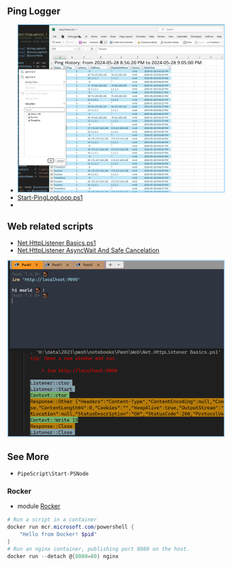 ## Ping Logger

- ![screenshot_ping](./img/Start-PingLogLoop.png)
- [Start-PingLogLoop.ps1](./Start-PingLogLoop.ps1)
- 
## Web related scripts

- [Net.HttpListener Basics.ps1](Net.HttpListener%20Basics.ps1)
- [Net.HttpListener AsyncWait And Safe Cancelation](./Net.HttpListener%20Part2%20Async%20Cancel.ps1)

![screenshot](./img/Net.HttpListener-Basics.png)


## See More

- `PipeScript\Start-PSNode`

### Rocker

- module [Rocker](https://github.com/StartAutomating/Rocker)

```ps1
# Run a script in a container
docker run mcr.microsoft.com/powershell {
    "Hello from Docker! $pid"
}
# Run an nginx container, publishing port 8080 on the host.
docker run --detach @{8080=80} nginx
```